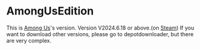 # AmongUsEdition
This is [Among Us](https://store.steampowered.com/app/945360/Among_Us)'s version.
Version V2024.6.18 or above.(on [Steam](https://store.steampowered.com/?l=tchinese))
If you want to download other versions, please go to depotdownloader, but there are very complex.
